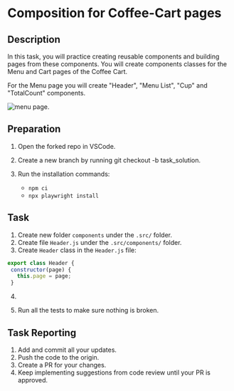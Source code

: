 # Composition for Coffee-Cart pages

## Description

In this task, you will practice creating reusable components and building pages from these components. 
You will create components classes for the Menu and Cart pages of the Coffee Cart. 

For the Menu page you will create "Header", "Menu List", "Cup" and "TotalCount" components.

![menu page](https://github.com/mate-academy/qa_pw_composition_coffee-cart/blob/main/MenuPage.png). 



## Preparation

1. Open the forked repo in VSCode.
2. Create a new branch by running git checkout -b task_solution.
3. Run the installation commands:

    - `npm ci`
    - `npx playwright install`

## Task

1. Create new folder `components` under the `.src/` folder.
2. Create file `Header.js` under the `.src/components/` folder.
3. Create `Header` class in the `Header.js` file:
```javascript
export class Header {
 constructor(page) {
   this.page = page;
 }
```
4. 



15. Run all the tests to make sure nothing is broken.

## Task Reporting

1. Add and commit all your updates.
2. Push the code to the origin.
3. Create a PR for your changes.
4. Keep implementing suggestions from code review until your PR is approved.

